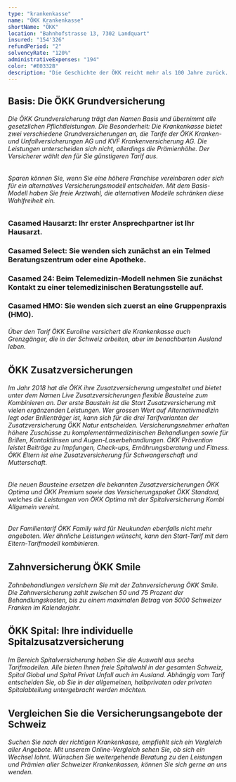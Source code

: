 ```yaml
---
type: "krankenkasse"
name: "ÖKK Krankenkasse"
shortName: "ÖKK"
location: "Bahnhofstrasse 13, 7302 Landquart"
insured: "154'326"
refundPeriod: "2"
solvencyRate: "120%"
administrativeExpenses: "194"
color: "#E0332B"
description: "Die Geschichte der ÖKK reicht mehr als 100 Jahre zurück. Ums Jahr 1900 herum entstehen im Kanton Graubünden mehrere öffentliche Krankenkassen. Nach dem Zweiten Weltkrieg arbeitete die Kassen enger zusammen und gründeten 1996 eine gemeinsame Krankenversicherung. Der neu entstandenen Stiftung schlossen sich 2004 auch die ÖKK Winterthur und 2009 die Krankenversicherung Flachtaal an. Der heute Unternehmenssitz befindet sich in Landquart. Die Krankenkasse zählt rund 180'000 private Versicherungsnehmer und erzielte im Jahr 2016 etwa 800 Millionen Schweizer Franken an Prämieneinnahmen."
---
```


## Basis: Die ÖKK Grundversicherung

###### Die ÖKK Grundversicherung trägt den Namen Basis und übernimmt alle gesetzlichen Pflichtleistungen. Die Besonderheit: Die Krankenkasse bietet zwei verschiedene Grundversicherungen an, die Tarife der ÖKK Kranken- und Unfallversicherungen AG und KVF Krankenversicherung AG. Die Leistungen unterscheiden sich nicht, allerdings die Prämienhöhe. Der Versicherer wählt den für Sie günstigeren Tarif aus.

###### Sparen können Sie, wenn Sie eine höhere Franchise vereinbaren oder sich für ein alternatives Versicherungsmodell entscheiden. Mit dem Basis-Modell haben Sie freie Arztwahl, die alternativen Modelle schränken diese Wahlfreiheit ein.

### Casamed Hausarzt: Ihr erster Ansprechpartner ist Ihr Hausarzt.

### Casamed Select: Sie wenden sich zunächst an ein Telmed Beratungszentrum oder eine Apotheke.

### Casamed 24: Beim Telemedizin-Modell nehmen Sie zunächst Kontakt zu einer telemedizinischen Beratungsstelle auf.

### Casamed HMO: Sie wenden sich zuerst an eine Gruppenpraxis (HMO).

###### Über den Tarif ÖKK Euroline versichert die Krankenkasse auch Grenzgänger, die in der Schweiz arbeiten, aber im benachbarten Ausland leben.

## ÖKK Zusatzversicherungen

###### Im Jahr 2018 hat die ÖKK ihre Zusatzversicherung umgestaltet und bietet unter dem Namen Live Zusatzversicherungen flexible Bausteine zum Kombinieren an. Der erste Baustein ist die Start Zusatzversicherung mit vielen ergänzenden Leistungen. Wer grossen Wert auf Alternativmedizin legt oder Brillenträger ist, kann sich für die drei Tarifvarianten der Zusatzversicherung ÖKK Natur entscheiden. Versicherungsnehmer erhalten höhere Zuschüsse zu komplementärmedizinischen Behandlungen sowie für Brillen, Kontaktlinsen und Augen-Laserbehandlungen. ÖKK Prävention leistet Beiträge zu Impfungen, Check-ups, Ernährungsberatung und Fitness. ÖKK Eltern ist eine Zusatzversicherung für Schwangerschaft und Mutterschaft.

###### Die neuen Bausteine ersetzen die bekannten Zusatzversicherungen ÖKK Optima und ÖKK Premium sowie das Versicherungspaket ÖKK Standard, welches die Leistungen von ÖKK Optima mit der Spitalversicherung Kombi Allgemein vereint.

###### Der Familientarif ÖKK Family wird für Neukunden ebenfalls nicht mehr angeboten. Wer ähnliche Leistungen wünscht, kann den Start-Tarif mit dem Eltern-Tarifmodell kombinieren.

## Zahnversicherung ÖKK Smile

###### Zahnbehandlungen versichern Sie mit der Zahnversicherung ÖKK Smile. Die Zahnversicherung zahlt zwischen 50 und 75 Prozent der Behandlungskosten, bis zu einem maximalen Betrag von 5000 Schweizer Franken im Kalenderjahr.

## ÖKK Spital: Ihre individuelle Spitalzusatzversicherung

###### Im Bereich Spitalversicherung haben Sie die Auswahl aus sechs Tarifmodellen. Alle bieten Ihnen freie Spitalwahl in der gesamten Schweiz, Spital Global und Spital Privat Unfall auch im Ausland. Abhängig vom Tarif entscheiden Sie, ob Sie in der allgemeinen, halbprivaten oder privaten Spitalabteilung untergebracht werden möchten.

## Vergleichen Sie die Versicherungsangebote der Schweiz

###### Suchen Sie nach der richtigen Krankenkasse, empfiehlt sich ein Vergleich aller Angebote. Mit unserem Online-Vergleich sehen Sie, ob sich ein Wechsel lohnt. Wünschen Sie weitergehende Beratung zu den Leistungen und Prämien aller Schweizer Krankenkassen, können Sie sich gerne an uns wenden.
